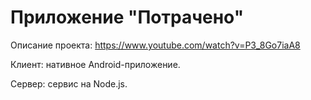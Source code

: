 ﻿# Приложение "Потрачено"

Описание проекта: https://www.youtube.com/watch?v=P3_8Go7iaA8

Клиент: нативное Android-приложение.

Сервер: сервис на Node.js.

